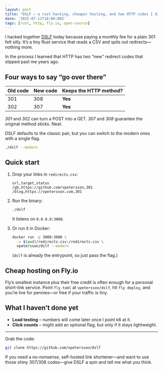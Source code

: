 ```yaml
---
layout: post
title: "DSLF – a rust hacking, cheaper hosting, and two HTTP codes I didn’t know about"
date: '2025-07-11T18:00:00Z'
tags: [rust, http, fly.io, open-source]
---
```


I hacked together [DSLF](https://github.com/vpetersson/dslf) today because paying a monthly fee for a plain 301 felt silly.
It’s a tiny Rust service that reads a CSV and spits out redirects—nothing more.

In the process I learned that HTTP has two “new” redirect codes that slipped past me years ago.

## Four ways to say “go over there”

| Old code | New code | Keeps the HTTP method? |
| -------- | -------- | ---------------------- |
| 301      | 308      | **Yes**                |
| 302      | 307      | **Yes**                |

_301_ and _302_ can turn a POST into a GET.
_307_ and _308_ guarantee the original method sticks. Neat.

DSLF defaults to the classic pair, but you can switch to the modern ones with a single flag.

```bash
./dslf --modern
```

## Quick start

1. Drop your links in `redirects.csv`:

   ```csv
   url,target,status
   /gh,https://github.com/vpetersson,301
   /blog,https://vpetersson.com,301
   ```

2. Run the binary:

   ```bash
   ./dslf
   ```

   It listens on `0.0.0.0:3000`.

3. Or run it in Docker:

   ```bash
   docker run -p 3000:3000 \
     -v $(pwd)/redirects.csv:/redirects.csv \
     vpetersson/dslf --modern
   ```

   (`dslf` is already the entrypoint, so just pass the flag.)

## Cheap hosting on Fly.io

Fly’s smallest instance plus their free credit is often enough for a personal short-link service.
Point `fly.toml` at `vpetersson/dslf`, hit `fly deploy`, and you’re live for pennies—or free if your traffic is tiny.

## What I haven’t done yet

- **Load testing** – numbers will come later once I point k6 at it.
- **Click counts** – might add an optional flag, but only if it stays lightweight.

---

Grab the code:

```bash
git clone https://github.com/vpetersson/dslf
```

If you need a no-nonsense, self-hosted link shortener—and want to use those shiny 307/308 codes—give DSLF a spin and tell me what you think.
